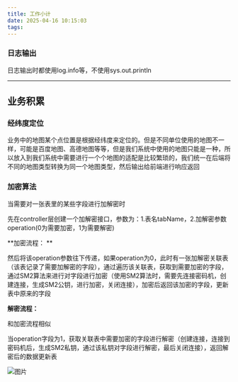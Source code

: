 ```yaml
---
title: 工作小计
date: 2025-04-16 10:15:03
tags:
---
```


### 日志输出
日志输出时都使用log.info等，不使用sys.out.println

---



## 业务积累

### 经纬度定位

业务中的地图某个点位置是根据经纬度来定位的。但是不同单位使用的地图不一样，可能是百度地图、高德地图等等，但是我们系统中使用的地图只能是一种，所以放入到我们系统中需要进行一个个地图的适配是比较繁琐的，我们统一在后端将不同的地图类型转换为同一个地图类型，然后输出给前端进行响应返回



### 加密算法

当需要对一张表里的某些字段进行加解密时

先在controller层创建一个加解密接口，参数为：1.表名tabName，2.加解密参数operation(0为需要加密，1为需要解密)

 

**加密流程： **

然后将该operation参数往下传递，如果operation为0，此时有一张加解密关联表（该表记录了需要加解密的字段），通过遍历该关联表，获取到需要加密的字段，通过SM2算法来进行对字段进行加密（使用SM2算法时，需要先连接密码机，创建连接，生成SM2公钥，进行加密，关闭连接），加密后返回该加密的字段，更新表中原来的字段

 

**解密流程：**

和加密流程相似

当operation字段为1，获取关联表中需要加密的字段进行解密（创建连接，连接到密码机后，生成SM2私钥，通过该私钥对字段进行解密，最后关闭连接），返回解密后的数据更新表

![图片](D:\blog\source\images\image-20250416142545879.png)
